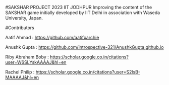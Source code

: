 #SAKSHAR PROJECT 2023 IIT JODHPUR Improving the content of the SAKSHAR game initially developed by IIT Delhi in association with Waseda University, Japan.

#Contributors

Aatif Ahmad : https://github.com/aatifxarchie

Anushk Gupta : https://github.com/introspective-321/AnushkGupta.github.io

Riby Abraham Boby : https://scholar.google.co.in/citations?user=W6SLYskAAAAJ&hl=en

Rachel Philip : https://scholar.google.co.in/citations?user=S2lsB-MAAAAJ&hl=en
